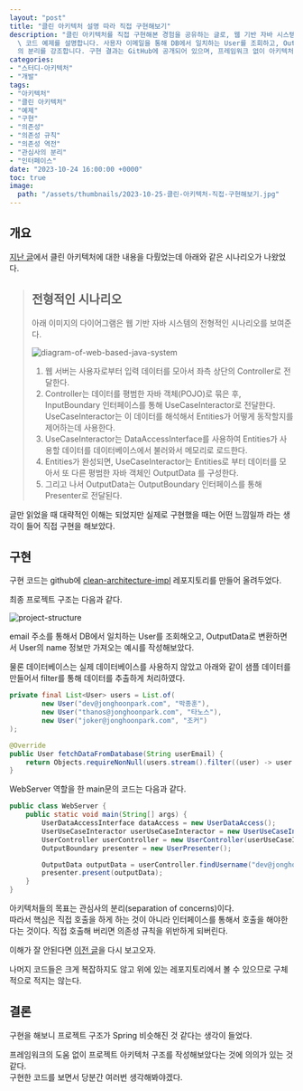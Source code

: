 ```yaml
---
layout: "post"
title: "클린 아키텍처 설명 따라 직접 구현해보기"
description: "클린 아키텍처를 직접 구현해본 경험을 공유하는 글로, 웹 기반 자바 시스템의 전형적인 시나리오를 바탕으로 프로젝트 구조와\
  \ 코드 예제를 설명합니다. 사용자 이메일을 통해 DB에서 일치하는 User를 조회하고, OutputData로 변환하는 과정을 포함하며, 관심사\
  의 분리를 강조합니다. 구현 결과는 GitHub에 공개되어 있으며, 프레임워크 없이 아키텍처 구조를 작성한 점이 주요 성과로 언급됩니다."
categories:
- "스터디-아키텍처"
- "개발"
tags:
- "아키텍처"
- "클린 아키텍처"
- "예제"
- "구현"
- "의존성"
- "의존성 규칙"
- "의존성 역전"
- "관심사의 분리"
- "인터페이스"
date: "2023-10-24 16:00:00 +0000"
toc: true
image:
  path: "/assets/thumbnails/2023-10-25-클린-아키텍처-직접-구현해보기.jpg"
---
```


## 개요

[지난 글](/2023/10/24/클린-아키텍처)에서 클린 아키텍처에 대한 내용을 다뤘었는데 아래와 같은 시나리오가 나왔었다.

> ## 전형적인 시나리오
> 
> 아래 이미지의 다이어그램은 웹 기반 자바 시스템의 전형적인 시나리오를 보여준다.
> 
> ![diagram-of-web-based-java-system](/assets/images/2023-10-24-클린-아키텍처/diagram-of-web-based-java-system.png)
> 
> 1. 웹 서버는 사용자로부터 입력 데이터를 모아서 좌측 상단의 Controller로 전달한다.
> 2. Controller는 데이터를 평범한 자바 객체(POJO)로 묶은 후, InputBoundary 인터페이스를 통해 UseCaseInteractor로 전달한다. UseCaseInteractor는 이 데이터를 해석해서 Entities가 어떻게 동작할지를 제어하는데 사용한다.
> 3. UseCaseInteractor는 DataAccessInterface를 사용하여 Entities가 사용할 데이터를 데이터베이스에서 불러와서 메모리로 로드한다.
> 4. Entities가 완성되면, UseCaseInteractor는 Entities로 부터 데이터를 모아서 또 다른 평범한 자바 객체인 OutputData 를 구성한다.
> 5. 그리고 나서 OutputData는 OutputBoundary 인터페이스를 통해 Presenter로 전달된다.

글만 읽었을 때 대략적인 이해는 되었지만 실제로 구현했을 때는 어떤 느낌일까 라는 생각이 들어 직접 구현을 해보았다.

## 구현

구현 코드는 github에 [clean-architecture-impl](https://github.com/dev-jonghoonpark/clean-architecture-impl) 레포지토리를 만들어 올려두었다.

최종 프로젝트 구조는 다음과 같다.

![project-structure](/assets/images/2023-10-25-클린-아키텍처-직접-구현해보기/project-structure.png)

email 주소를 통해서 DB에서 일치하는 User를 조회해오고, OutputData로 변환하면서 User의 name 정보만 가져오는 예시를 작성해보았다.

물론 데이터베이스는 실제 데이터베이스를 사용하지 않았고 아래와 같이 샘플 데이터를 만들어서 filter를 통해 데이터를 추출하게 처리하였다.

```java
private final List<User> users = List.of(
        new User("dev@jonghoonpark.com", "박종훈"),
        new User("thanos@jonghoonpark.com", "타노스"),
        new User("joker@jonghoonpark.com", "조커")
);

@Override
public User fetchDataFromDatabase(String userEmail) {
    return Objects.requireNonNull(users.stream().filter((user) -> user.getEmail().equals(userEmail)).findFirst().orElse(null));
}
```

WebServer 역할을 한 main문의 코드는 다음과 같다.

```java
public class WebServer {
    public static void main(String[] args) {
        UserDataAccessInterface dataAccess = new UserDataAccess();
        UserUseCaseInteractor userUseCaseInteractor = new UserUseCaseInteractor(dataAccess);
        UserController userController = new UserController(userUseCaseInteractor);
        OutputBoundary presenter = new UserPresenter();

        OutputData outputData = userController.findUsername("dev@jonghoonpark.com");
        presenter.present(outputData);
    }
}
```

아키텍처들의 목표는 관심사의 분리(separation of concerns)이다.  
따라서 핵심은 직접 호출을 하게 하는 것이 아니라 인터페이스를 통해서 호출을 해야한다는 것이다.
직접 호출해 버리면 의존성 규칙을 위반하게 되버린다.

이해가 잘 안된다면 [이전 글](/2023/10/24/클린-아키텍처)을 다시 보고오자.

나머지 코드들은 크게 복잡하지도 않고 위에 있는 레포지토리에서 볼 수 있으므로 구체적으로 적지는 않는다. 

## 결론

구현을 해보니 프로젝트 구조가 Spring 비슷해진 것 같다는 생각이 들었다.  

프레임워크의 도움 없이 프로젝트 아키텍처 구조를 작성해보았다는 것에 의의가 있는 것 같다.  
구현한 코드를 보면서 당분간 여러번 생각해봐야겠다.  
